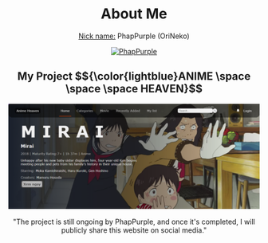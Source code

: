 <h1 align="center">About Me</h1>
<p align="center"><ins>Nick name:</ins> PhapPurple (OriNeko)</p>

<p align="center">
  <a href="https://facebook.com/PhapPurple">
    <img src="https://github.com/huynhphap100/huynhphap100/images/fb.png" alt="PhapPurple"/>
  </a>
</p>

<h2 align="center">My Project $${\color{lightblue}ANIME \space \space  \space  HEAVEN}$$</h2>

[![product-screenshot]](https://example.com)

<p align="center">"The project is still ongoing by PhapPurple, and once it's completed, I will publicly share this website on social media."</p>

[product-screenshot]: images/screenshot.png
[facebook-link]: images/fb.png
